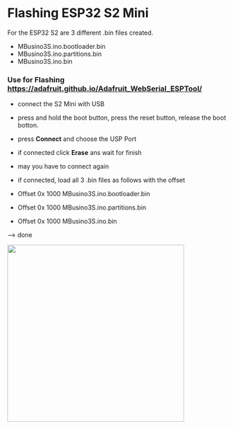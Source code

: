 # Flashing ESP32 S2 Mini

For the ESP32 S2 are 3 different .bin files created.

* MBusino3S.ino.bootloader.bin
* MBusino3S.ino.partitions.bin
* MBusino3S.ino.bin 

### Use for Flashing https://adafruit.github.io/Adafruit_WebSerial_ESPTool/

* connect the S2 Mini with USB
* press and hold the boot button, press the reset button, release the boot botton. 
* press **Connect** and choose the USP Port
* if connected click **Erase** ans wait for finish
* may you have to connect again
* if connected, load all 3 .bin files as follows with the offset

* Offset 0x 1000    MBusino3S.ino.bootloader.bin
* Offset 0x 1000    MBusino3S.ino.partitions.bin
* Offset 0x 1000    MBusino3S.ino.bin 

--> done

<img src="https://github.com/Zeppelin500/MBusino/blob/main/pictures/AdafruitESPtool.png" width="400">



